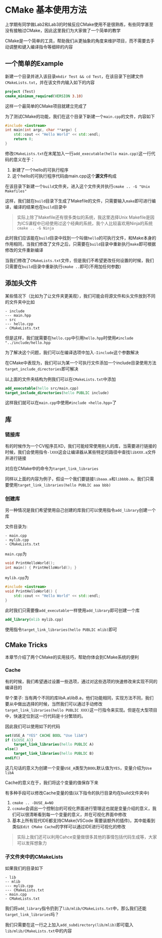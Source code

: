 # CMake 基本使用方法

上学期有同学做Lab2和Lab3的时候反应CMake使用不是很熟练，有些同学甚至没有接触过CMake，因此这里我们为大家做了一个简单的教学

CMake是一个简单的工具，帮助我们从更抽象的角度来维护项目，而不需要去手动调整和键入编译指令等细碎的内容

## 一个简单的Example

新建一个目录并进入该目录`mkdir Test && cd Test`，在该目录下创建文件`CMakeLists.txt`，并在该文件内输入如下的内容

``` cmake
project (Test)
cmake_minimum_required(VERSION 3.10)
```

这样一个最简单的CMake项目就建立完成了

为了测试CMake的功能，我们在这个目录下新建一个`main.cpp`的文件，内容如下

``` cpp
#include <iostream>
int main(int argc, char **argv) {
    std::cout << "Hello World" << std::endl;
    return 0;
}
```

修改`CMakeLists.txt`在末尾加入一行`add_executable(hello main.cpp)`这一行代码的意义在于：

1. 新建了一个hello的可执行程序
2. 这个hello的可执行程序代码由main.cpp这个**源文件**构成

在该目录下新建一个`build`文件夹，进入这个文件夹并执行`cmake .. -G "Unix Makefiles"`

这样，我们就在`build`目录下生成了Makefile的文件，只需要输入`make`即可进行编译，编译的结果也在`build`目录中

> 实际上除了Makefile还有很多类似的系统，我这里选择Unix Makefile是因为ICS课程中已经使用过这个经典的系统，我个人比较喜欢用Ninja的系统`cmake .. -G Ninja`

此时我们应该能在`build`目录中找到一个叫做`hello`的可执行文件，和Make本身的作用相同，当我们修改了文件之后，只需要在`build`目录中重新执行`make`即可根据修改的文件重新编译

当我们修改了`CMakeLists.txt`文件，但是我们不希望更改任何设置的时候，我们只需要在`build`目录中重新执行`cmake ..`即可(不用加任何参数)

## 添加头文件

某些情况下（比如为了让文件夹更美观），我们可能会将源文件和头文件放到不同的文件夹中比如

```
- include
--- main.hpp
- src
--- hello.cpp
- CMakeLists.txt
```

但是这样，我们就需要在`hello.cpp`中引用`hello.hpp`时使用`#include "../include/hello.hpp`

为了解决这个问题，我们可以在编译选项中加入`-Iinclude`这个参数解决

在CMake中表现为，我们可以为某一个可执行文件添加一个include目录使用方法`target_include_directories`即可解决

以上面的文件夹结构为例我们可以在`CMakeLists.txt`中添加

``` cmake
add_executable(hello src/main.cpp)
target_include_directories(hello PUBLIC include)
```

这样我们就可以在`main.cpp`中使用`#include <hello.hpp>`了

## 库

### 链接库

有的时候作为一个CV程序员XD，我们可能经常使用别人的库，当需要进行链接的时候，我们会使用指令`-lXXX`这会让编译器从某些特定的路径中查找`libXXX.a`文件并进行链接

对应在CMake中的命令为`target_link_libraries`

同样以上面的内容为例子，假设一个我们要链接`libaaa.a`和`libbbb.a`，我们只需要使用`target_link_libraries(hello PUBLIC aaa bbb)`

### 创建库

另一种情况是我们希望使用自己创建的库我们可以使用指令`add_library`创建一个库

文件目录为:

```
- main.cpp
- mylib.cpp
- CMakeLists.txt
```

`main.cpp`为

``` cpp
void PrintHelloWorld();
int main() { PrintHelloWorld(); }
```

`mylib.cpp`为

``` cpp
#include <iostream>
void PrintHelloWorld() {
    std::cout << "Hello World" << std::endl;
}
```

此时我们只需要像`add_executable`一样使用`add_library`即可创建一个库

``` cmake
add_library(mlib mylib.cpp)
```

使用指令`target_link_libraries(hello PUBLIC mlib)`即可

## CMake Tricks

本章节介绍了两个CMake的实用技巧，帮助你体会到CMake系统的便利

### Cache

有的时候，我们希望通过设置一些选项，通过对这些选项的快速修改来实现不同的编译目的

举个栗子: 当有两个不同的库libA.a\libB.a，他们功能相同，实现方法不同，我们要从中做出选择的时候，当然我们可以通过手动修改`target_link_libraries(hello PUBLIC XXX)`这一行指令来实现。但是在大型项目中，快速定位到这一行代码是十分繁琐的。

因此我们可以使用如下的代码

``` cmake
set(USE_A "YES" CACHE BOOL "Use libA")
if (${USE_A})
    target_link_libraries(hello PUBLIC A)
else()
    target_link_libraries(hello PUBLIC B)
endif()
```

这几句话的意义为创建一个变量`USE_A`类型为`BOOL`默认值为`YES`，变量介绍为`Use libA`

Cache的意义在于，我们将这个变量的值保存下来

有多种手段可以修改Cache变量的值(以下指令的执行目录均在build文件夹中)

1. `cmake .. -DUSE_A=NO`
2. `ccmake`会调出一个控制台的可视化界面进行管理这也就是变量介绍的意义，我们可以很清晰看到每一个变量的意义，并在可视化界面中修改
3. 基本上所有现代IDE都支持CMake(VSCode 需要装额外的插件)，其中能看到类似`Edit CMake Cache`的字样可以通过IDE进行可视化的修改

> 实际上我们还可以利用Cahce变量做很多其他的事情包括代码生成等，大家可以发挥想象力

### 子文件夹中的CMakeLists

如果我们的目录如下

```
- lib
-- mlib
--- mylib.cpp
--- CMakeLists.txt
- main.cpp
- CMakeLists.txt
```

我们将`add_library`指令扔到了`lib/mlib/CMakeLists.txt`中，那么我们还能`target_link_libraries`吗？

我们只需要在这一行之上加入`add_subdirectory(lib/mlib)`即可载入`lib/mlib/CMakeLists.txt`中的内容
